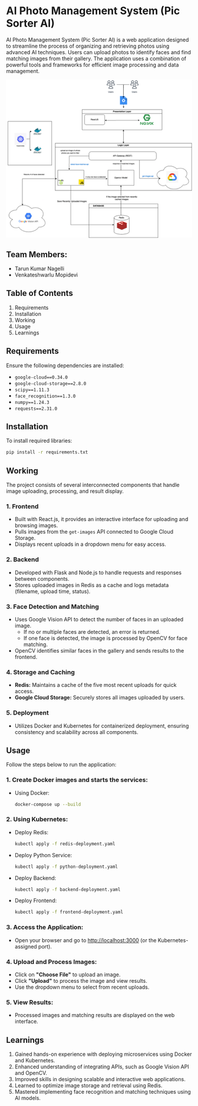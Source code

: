 # AI Photo Management System (Pic Sorter AI)

AI Photo Management System (Pic Sorter AI) is a web application designed to streamline the process of organizing and retrieving photos using advanced AI techniques. Users can upload photos to identify faces and find matching images from their gallery. The application uses a combination of powerful tools and frameworks for efficient image processing and data management.

![ Design](backend/design.png)

## Team Members:
- Tarun Kumar Nagelli
- Venkateshwarlu Mopidevi

## Table of Contents
1. Requirements
2. Installation
3. Working
4. Usage
5. Learnings

## Requirements
Ensure the following dependencies are installed:

- `google-cloud==0.34.0`
- `google-cloud-storage==2.8.0`
- `scipy==1.11.3`
- `face_recognition==1.3.0`
- `numpy==1.24.3`
- `requests==2.31.0`

## Installation
To install required libraries:

```bash
pip install -r requirements.txt
```

## Working
The project consists of several interconnected components that handle image uploading, processing, and result display.

### 1. **Frontend**
- Built with React.js, it provides an interactive interface for uploading and browsing images.
- Pulls images from the `get-images` API connected to Google Cloud Storage.
- Displays recent uploads in a dropdown menu for easy access.

### 2. **Backend**
- Developed with Flask and Node.js to handle requests and responses between components.
- Stores uploaded images in Redis as a cache and logs metadata (filename, upload time, status).

### 3. **Face Detection and Matching**
- Uses Google Vision API to detect the number of faces in an uploaded image.
  - If no or multiple faces are detected, an error is returned.
  - If one face is detected, the image is processed by OpenCV for face matching.
- OpenCV identifies similar faces in the gallery and sends results to the frontend.

### 4. **Storage and Caching**
- **Redis:** Maintains a cache of the five most recent uploads for quick access.
- **Google Cloud Storage:** Securely stores all images uploaded by users.

### 5. **Deployment**
- Utilizes Docker and Kubernetes for containerized deployment, ensuring consistency and scalability across all components.

## Usage
Follow the steps below to run the application:

### 1. **Create Docker images and starts the services:**

- Using Docker:
  ```bash
  docker-compose up --build
  ```

### 2. **Using Kubernetes:**

- Deploy Redis:
  ```bash
  kubectl apply -f redis-deployment.yaml
  ```

- Deploy Python Service:
  ```bash
  kubectl apply -f python-deployment.yaml
  ```
- Deploy Backend:
  ```bash
  kubectl apply -f backend-deployment.yaml
  ```
- Deploy Frontend:
  ```bash
  kubectl apply -f frontend-deployment.yaml
  ```

### 3. **Access the Application:**

- Open your browser and go to [http://localhost:3000](http://localhost:3000) (or the Kubernetes-assigned port).

### 4. **Upload and Process Images:**

- Click on **"Choose File"** to upload an image.
- Click **"Upload"** to process the image and view results.
- Use the dropdown menu to select from recent uploads.

### 5. **View Results:**

- Processed images and matching results are displayed on the web interface.

## Learnings

1. Gained hands-on experience with deploying microservices using Docker and Kubernetes.
2. Enhanced understanding of integrating APIs, such as Google Vision API and OpenCV.
3. Improved skills in designing scalable and interactive web applications.
4. Learned to optimize image storage and retrieval using Redis.
5. Mastered implementing face recognition and matching techniques using AI models.



